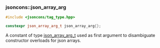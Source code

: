 ### jsoncons::json_array_arg

```c++
#include <jsoncons/tag_type.hpp>

constexpr json_array_arg_t json_array_arg{};
```

A constant of type [json_array_arg_t](json_array_arg_t.md) used as first argument to disambiguate constructor overloads for json arrays.

